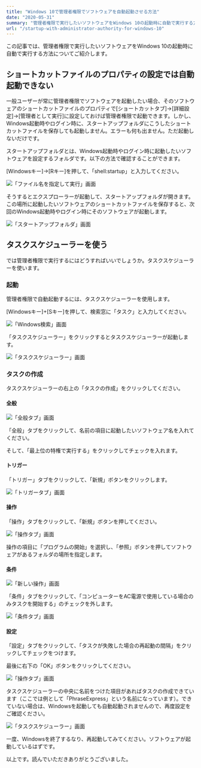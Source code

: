```yaml
---
title: "Windows 10で管理者権限でソフトウェアを自動起動させる方法"
date: "2020-05-31"
summary: "管理者権限で実行したいソフトウェアをWindows 10の起動時に自動で実行する方法についてご紹介します。"
url: "/startup-with-administrator-authority-for-windows-10"
---
```


この記事では、管理者権限で実行したいソフトウェアをWindows 10の起動時に自動で実行する方法についてご紹介します。

## ショートカットファイルのプロパティの設定では自動起動できない

一般ユーザーが常に管理者権限でソフトウェアを起動したい場合、そのソフトウェアのショートカットファイルのプロパティで[ショートカットタブ]→[詳細設定]→[管理者として実行]に設定しておけば管理者権限で起動できます。しかし、Windows起動時やログイン時に、スタートアップフォルダにこうしたショートカットファイルを保存しても起動しません。エラーも何も出ません。ただ起動しないだけです。

スタートアップフォルダとは、Windows起動時やログイン時に起動したいソフトウェアを設定するフォルダです。以下の方法で確認することができます。

[Windowsキー]→[Rキー]を押して、「shell:startup」と入力してください。

![「ファイル名を指定して実行」画面](2020-05-31-screenshot-00001.png)

そうするとエクスプローラーが起動して、スタートアップフォルダが開きます。この場所に起動したいソフトウェアのショートカットファイルを保存すると、次回のWindows起動時やログイン時にそのソフトウェアが起動します。

![「スタートアップフォルダ」画面](2020-05-31-screenshot-00002.png)

## タスクスケジューラーを使う

では管理者権限で実行するにはどうすればいいでしょうか。タスクスケジューラーを使います。

### 起動

管理者権限で自動起動するには、タスクスケジューラーを使用します。

[Windowsキー]+[Sキー]を押して、検索窓に「タスク」と入力してください。

![「Windows検索」画面](2020-05-31-screenshot-00003.png)

「タスクスケジューラー」をクリックするとタスクスケジューラーが起動します。

![「タスクスケジューラー」画面](2020-05-31-screenshot-00004.png)

### タスクの作成

タスクスケジューラーの右上の「タスクの作成」をクリックしてください。

#### 全般

![「全般タブ」画面](2020-05-31-screenshot-00005.png)

「全般」タブをクリックして、名前の項目に起動したいソフトウェア名を入れてください。

そして、「最上位の特権で実行する」をクリックしてチェックを入れます。

#### トリガー

「トリガー」タブをクリックして、「新規」ボタンをクリックします。

![「トリガータブ」画面](2020-05-31-screenshot-00006.png)

#### 操作

「操作」タブをクリックして、「新規」ボタンを押してください。

![「操作タブ」画面](2020-05-31-screenshot-00007.png)

操作の項目に「プログラムの開始」を選択し、「参照」ボタンを押してソフトウェアがあるフォルダの場所を指定します。

#### 条件

![「新しい操作」画面](2020-05-31-screenshot-00008.png)

「条件」タブをクリックして、「コンピューターをAC電源で使用している場合のみタスクを開始する」のチェックを外します。

![「条件タブ」画面](2020-05-31-screenshot-00009.png)

#### 設定

「設定」タブをクリックして、「タスクが失敗した場合の再起動の間隔」をクリックしてチェックをつけます。

最後に右下の「OK」ボタンをクリックしてください。

![「操作タブ」画面](2020-05-31-screenshot-00010.png)

タスクスケジューラーの中央に名前をつけた項目があればタスクの作成できています（ここでは例として「PhraseExpress」という名前になっています）。できていない場合は、Windowsを起動しても自動起動されませんので、再度設定をご確認ください。

![「タスクスケジューラー」画面](2020-05-31-screenshot-00011.png)

一度、Windowsを終了するなり、再起動してみてください。ソフトウェアが起動しているはずです。

以上です。読んでいただきありがとうございました。
